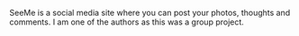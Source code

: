 SeeMe is a social media site where you can post your photos, thoughts and comments. I am one of the authors as this was a group project.
